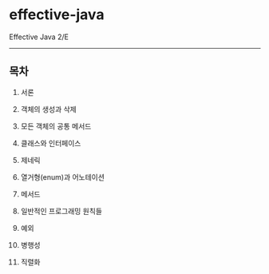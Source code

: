 # effective-java
Effective Java 2/E
<hr/>

## 목차
1. 서론

2. 객체의 생성과 삭제

3. 모든 객체의 공통 메서드

4. 클래스와 인터페이스

5. 제네릭

6. 열거형(enum)과 어노테이션

7. 메서드

8. 일반적인 프로그래밍 원칙들

9. 예외

10. 병행성

11. 직렬화
